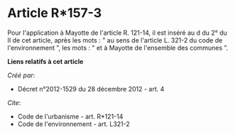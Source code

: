 # Article R*157-3

Pour l'application à Mayotte de l'article R. 121-14, il est inséré au d du 2° du II de cet article, après les mots : " au
sens de l'article L. 321-2 du code de l'environnement ”, les mots : " et à Mayotte de l'ensemble des communes ”.

**Liens relatifs à cet article**

_Créé par_:

  - Décret n°2012-1529 du 28 décembre 2012 - art. 4

_Cite_:

  - Code de l'urbanisme - art. R*121-14
  - Code de l'environnement - art. L321-2
